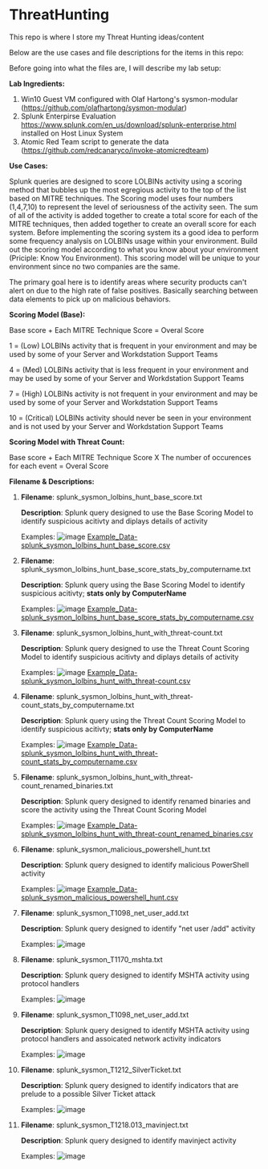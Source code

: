 # ThreatHunting
This repo is where I store my Threat Hunting ideas/content

Below are the use cases and file descriptions for the items in this repo:

Before going into what the files are, I will describe my lab setup:

**Lab Ingredients:**

1. Win10 Guest VM configured with Olaf Hartong's sysmon-modular (https://github.com/olafhartong/sysmon-modular)
2. Splunk Enterpirse Evaluation https://www.splunk.com/en_us/download/splunk-enterprise.html installed on Host Linux System
3. Atomic Red Team script to generate the data (https://github.com/redcanaryco/invoke-atomicredteam)



**Use Cases:**

Splunk queries are designed to score LOLBINs activity using a scoring method that bubbles up the most egregious activity to the top of the list based on MITRE techniques. The Scoring model uses four numbers (1,4,7,10) to represent the level of seriousness of the activity seen. The sum of all of the activity is added together to create a total score for each of the MITRE techniques, then added together to create an overall score for each system. Before implementing the scoring system its a good idea to perform some frequency analysis on LOLBINs usage within your environment. Build out the scoring model according to what you know about your environment (Priciple: Know You Environment). This scoring model will be unique to your environment since no two companies are the same. 

The primary goal here is to identify areas where security products can't alert on due to the high rate of false positives. Basically searching between data elements to pick up on malicious behaviors.


**Scoring Model (Base):**

Base score + Each MITRE Technique Score = Overal Score

1  = (Low) LOLBINs activity that is frequent in your environment and may be used by some of your Server and Workdstation Support Teams

4  = (Med) LOLBINs activity that is less frequent in your environment and may be used by some of your Server and Workdstation Support Teams

7  = (High) LOLBINs activity is not frequent in your environment and may be used by some of your Server and Workdstation Support Teams

10 = (Critical) LOLBINs activity should never be seen in your environment and is not used by your Server and Workdstation Support Teams


**Scoring Model with Threat Count:**

Base score + Each MITRE Technique Score X The number of occurences for each event = Overal Score 


**Filename & Descriptions:**

1. **Filename**: splunk_sysmon_lolbins_hunt_base_score.txt 
   
   **Description**: Splunk query designed to use the Base Scoring Model to identify suspicious acitivty and diplays details of activity
   
   Examples:
   ![image](https://user-images.githubusercontent.com/15706462/146420453-7faa56cb-bb63-4cb5-8420-84faab6f272d.png)
   [Example_Data-splunk_sysmon_lolbins_hunt_base_score.csv](https://github.com/paladin316/ThreatHunting/files/7729326/Example_Data-splunk_sysmon_lolbins_hunt_base_score.csv)


   
2. **Filename**: splunk_sysmon_lolbins_hunt_base_score_stats_by_computername.txt 
   
   **Description**: Splunk query using the Base Scoring Model to identify suspicious acitivty; **stats only by ComputerName**
   
   Examples:
   ![image](https://user-images.githubusercontent.com/15706462/146420981-c8a69bca-7fa1-489d-a2c8-3c1bd93c9840.png)
   [Example_Data-splunk_sysmon_lolbins_hunt_base_score_stats_by_computername.csv](https://github.com/paladin316/ThreatHunting/files/7729348/Example_Data-splunk_sysmon_lolbins_hunt_base_score_stats_by_computername.csv)


   
3. **Filename**: splunk_sysmon_lolbins_hunt_with_threat-count.txt
   
   **Description**: Splunk query designed to use the Threat Count Scoring Model to identify suspicious acitivty and diplays details of activity
   
   Examples:
   ![image](https://user-images.githubusercontent.com/15706462/146421587-1bcb993d-2676-4ce8-9214-275eece26eed.png)
   [Example_Data-splunk_sysmon_lolbins_hunt_with_threat-count.csv](https://github.com/paladin316/ThreatHunting/files/7729364/Example_Data-splunk_sysmon_lolbins_hunt_with_threat-count.csv)


   
4. **Filename**: splunk_sysmon_lolbins_hunt_with_threat-count_stats_by_computername.txt
   
   **Description**: Splunk query using the Threat Count Scoring Model to identify suspicious acitivty; **stats only by ComputerName**
   
   Examples:
   ![image](https://user-images.githubusercontent.com/15706462/146422029-1f16a1f0-cb6b-428d-8795-a87f5edfdf49.png)
   [Example_Data-splunk_sysmon_lolbins_hunt_with_threat-count_stats_by_computername.csv](https://github.com/paladin316/ThreatHunting/files/7729414/Example_Data-splunk_sysmon_lolbins_hunt_with_threat-count_stats_by_computername.csv)


   
5. **Filename**: splunk_sysmon_lolbins_hunt_with_threat-count_renamed_binaries.txt
   
   **Description**: Splunk query designed to identify renamed binaries and score the activity using the Threat Count Scoring Model
   
   Examples:
   ![image](https://user-images.githubusercontent.com/15706462/146422780-0dfd0833-bbab-4726-9627-cba696dc86e5.png)
   [Example_Data-splunk_sysmon_lolbins_hunt_with_threat-count_renamed_binaries.csv](https://github.com/paladin316/ThreatHunting/files/7729429/Example_Data-splunk_sysmon_lolbins_hunt_with_threat-count_renamed_binaries.csv)

6. **Filename**: splunk_sysmon_malicious_powershell_hunt.txt
   
   **Description**: Splunk query designed to identify malicious PowerShell activity
   
   Examples:
   ![image](https://user-images.githubusercontent.com/15706462/146610200-d10a94b0-c59b-4ecd-be85-9ee2693b593e.png)
   [Example_Data-splunk_sysmon_malicious_powershell_hunt.csv](https://github.com/paladin316/ThreatHunting/files/7737856/Example_Data-splunk_sysmon_malicious_powershell_hunt.csv)
   

7. **Filename**: splunk_sysmon_T1098_net_user_add.txt
   
   **Description**: Splunk query designed to identify "net user /add" activity

   Examples:
   ![image](https://user-images.githubusercontent.com/15706462/158027852-a518ced6-654b-425a-8f33-60420d818d3a.png)
   

8. **Filename**: splunk_sysmon_T1170_mshta.txt
   
   **Description**: Splunk query designed to identify MSHTA activity using protocol handlers

   Examples:
   ![image](https://user-images.githubusercontent.com/15706462/158031914-489d4a56-2621-4a06-98de-170149f2272b.png)

   
9. **Filename**: splunk_sysmon_T1098_net_user_add.txt
   
   **Description**: Splunk query designed to identify MSHTA activity using protocol handlers and assoicated network activity indicators
   
   Examples:
   ![image](https://user-images.githubusercontent.com/15706462/158031927-689a09b0-69da-426b-a829-450266770de8.png)

10. **Filename**: splunk_sysmon_T1212_SilverTicket.txt
   
    **Description**: Splunk query designed to identify indicators that are prelude to a possible Silver Ticket attack
   
    Examples:
    ![image](https://user-images.githubusercontent.com/15706462/158032291-1ee06f71-7ab1-4994-be57-b116a55e947f.png)

11. **Filename**: splunk_sysmon_T1218.013_mavinject.txt
   
    **Description**: Splunk query designed to identify mavinject activity
   
    Examples:
    ![image](https://user-images.githubusercontent.com/15706462/158065732-2bb71f3f-0190-465b-9cbe-f801d30e9a58.png)

